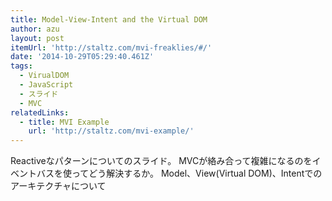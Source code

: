 ```yaml
---
title: Model-View-Intent and the Virtual DOM
author: azu
layout: post
itemUrl: 'http://staltz.com/mvi-freaklies/#/'
date: '2014-10-29T05:29:40.461Z'
tags:
  - VirualDOM
  - JavaScript
  - スライド
  - MVC
relatedLinks:
  - title: MVI Example
    url: 'http://staltz.com/mvi-example/'
---
```

Reactiveなパターンについてのスライド。
MVCが絡み合って複雑になるのをイベントバスを使ってどう解決するか。
Model、View(Virtual DOM)、Intentでのアーキテクチャについて
